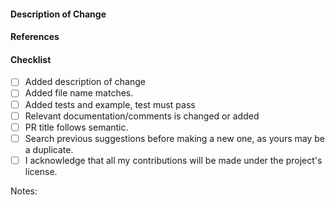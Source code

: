 #### Description of Change
<!--
Thank you for your Pull Request. Please provide a description above and review
the requirements below.

Contributors guide: https://github.com/The-Cryptography/C_Plus_Plus/blob/master/Contributing.md
-->

#### References
<!-- Add any reference to previous pull-request or issue -->

#### Checklist
<!-- Remove items that do not apply. For completed items, change [ ] to [x]. -->

- [ ] Added description of change
- [ ] Added file name matches.
- [ ] Added tests and example, test must pass
- [ ] Relevant documentation/comments is changed or added
- [ ] PR title follows semantic.
- [ ] Search previous suggestions before making a new one, as yours may be a duplicate.
- [ ] I acknowledge that all my contributions will be made under the project's license.

Notes: <!-- Please add a one-line description for developers or pull request viewers -->
